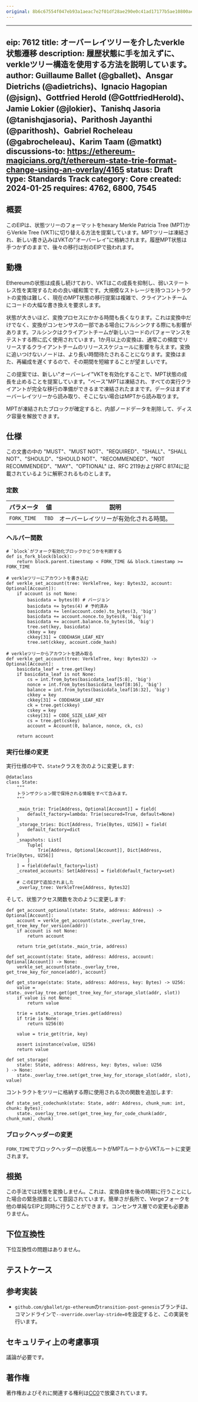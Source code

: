 ```yaml
---
original: 8b6c67554f047eb93a1aeac7e2f01df28ae290e0c41ad17177b5ae10800ae076
---
```


---
eip: 7612
title: オーバーレイツリーを介したverkle状態遷移
description: 履歴状態に手を加えずに、verkleツリー構造を使用する方法を説明しています。
author: Guillaume Ballet (@gballet)、Ansgar Dietrichs (@adietrichs)、Ignacio Hagopian (@jsign)、Gottfried Herold (@GottfriedHerold)、Jamie Lokier (@jlokier)、Tanishq Jasoria (@tanishqjasoria)、Parithosh Jayanthi (@parithosh)、Gabriel Rocheleau (@gabrocheleau)、Karim Taam (@matkt)
discussions-to: https://ethereum-magicians.org/t/ethereum-state-trie-format-change-using-an-overlay/4165
status: Draft
type: Standards Track
category: Core
created: 2024-01-25
requires: 4762, 6800, 7545
---

## 概要

このEIPは、状態ツリーのフォーマットをhexary Merkle Patricia Tree (MPT)からVerkle Tree (VKT)に切り替える方法を提案しています。MPTツリーは凍結され、新しい書き込みはVKTの"オーバーレイ"に格納されます。履歴MPT状態は手つかずのままで、後々の移行は別のEIPで扱われます。

## 動機

Ethereumの状態は成長し続けており、VKTはこの成長を抑制し、弱いステートレス性を実現するための良い緩和策です。大規模なストレージを持つコントラクトの変換は難しく、現在のMPT状態の移行提案は複雑で、クライアントチームにコードの大幅な書き換えを要求します。

状態が大きいほど、変換プロセスにかかる時間も長くなります。これは変換中だけでなく、変換がコンセンサスの一部である場合にフルシンクする際にも影響があります。フルシンクはクライアントチームが新しいコードのパフォーマンスをテストする際に広く使用されています。1か月以上の変換は、通常この頻度でリリースするクライアントチームのリリーススケジュールに影響を与えます。変換に追いつけないノードは、より長い時間待たされることになります。変換はまた、再編成を遅くするので、その期間を短縮することが望ましいです。

この提案では、新しい"オーバーレイ"VKTを有効化することで、MPT状態の成長を止めることを提案しています。"ベース"MPTは凍結され、すべての実行クライアントが完全な移行の準備ができるまで凍結されたままです。データはまずオーバーレイツリーから読み取り、そこにない場合はMPTから読み取ります。

MPTが凍結されたブロックが確定すると、内部ノードデータを削除して、ディスク容量を解放できます。

## 仕様

この文書の中の "MUST"、"MUST NOT"、"REQUIRED"、"SHALL"、"SHALL NOT"、"SHOULD"、"SHOULD NOT"、"RECOMMENDED"、"NOT RECOMMENDED"、"MAY"、"OPTIONAL" は、RFC 2119およびRFC 8174に記載されているように解釈されるものとします。

### 定数

| パラメータ | 値 | 説明 |
| ----------- | ----- | -------------------------------------------- |
| `FORK_TIME` | `TBD` | オーバーレイツリーが有効化される時間。 |

### ヘルパー関数

```python3
# `block`がフォーク有効化ブロックかどうかを判断する
def is_fork_block(block):
    return block.parent.timestamp < FORK_TIME && block.timestamp >= FORK_TIME
    
# verkleツリーにアカウントを書き込む
def verkle_set_account(tree: VerkleTree, key: Bytes32, account: Optional[Account]):
    if account is not None:
        basicdata = bytes(0) # バージョン
        basicdata += bytes(4) # 予約済み
        basicdata += len(account.code).to_bytes(3, 'big')
        basicdata += account.nonce.to_bytes(8, 'big')
        basicdata += account.balance.to_bytes(16, 'big')
        tree.set(key, basicdata)
        ckkey = key
        ckkey[31] = CODEHASH_LEAF_KEY
        tree.set(ckkey, account.code_hash)

# verkleツリーからアカウントを読み取る
def verkle_get_account(tree: VerkleTree, key: Bytes32) -> Optional[Account]:
    basicdata_leaf = tree.get(key)
    if basicdata_leaf is not None:
        cs = int.from_bytes(basicdata_leaf[5:8], 'big')
        nonce = int.from_bytes(basicdata_leaf[8:16], 'big')
        balance = int.from_bytes(basicdata_leaf[16:32], 'big')
        ckkey = key
        ckkey[31] = CODEHASH_LEAF_KEY
        ck = tree.get(ckkey)
        cskey = key
        cskey[31] = CODE_SIZE_LEAF_KEY
        cs = tree.get(cskey)
        account = Account(0, balance, nonce, ck, cs)

    return account
```

### 実行仕様の変更

実行仕様の中で、`State`クラスを次のように変更します:

```python3
@dataclass
class State:
    """
    トランザクション間で保持される情報をすべて含みます。
    """

    _main_trie: Trie[Address, Optional[Account]] = field(
        default_factory=lambda: Trie(secured=True, default=None)
    )
    _storage_tries: Dict[Address, Trie[Bytes, U256]] = field(
        default_factory=dict
    )
    _snapshots: List[
        Tuple[
            Trie[Address, Optional[Account]], Dict[Address, Trie[Bytes, U256]]
        ]
    ] = field(default_factory=list)
    _created_accounts: Set[Address] = field(default_factory=set)

    # このEIPで追加されました
    _overlay_tree: VerkleTree[Address, Bytes32]
```

そして、状態アクセス関数を次のように変更します:

```python3
def get_account_optional(state: State, address: Address) -> Optional[Account]:
    account = verkle_get_account(state._overlay_tree, get_tree_key_for_version(addr))
    if account is not None:
        return account
    
    return trie_get(state._main_trie, address)

def set_account(state: State, address: Address, account: Optional[Account]) -> None:
    verkle_set_account(state._overlay_tree, get_tree_key_for_nonce(addr), account)

def get_storage(state: State, address: Address, key: Bytes) -> U256:
    value = state._overlay_tree.get(get_tree_key_for_storage_slot(addr, slot))
    if value is not None:
        return value
        
    trie = state._storage_tries.get(address)
    if trie is None:
        return U256(0)

    value = trie_get(trie, key)

    assert isinstance(value, U256)
    return value

def set_storage(
    state: State, address: Address, key: Bytes, value: U256
) -> None:
    state._overlay_tree.set(get_tree_key_for_storage_slot(addr, slot), value)
```

コントラクトをツリーに格納する際に使用される次の関数を追加します:

```python3
def state_set_codechunk(state: State, addr: Address, chunk_num: int, chunk: Bytes):
    state._overlay_tree.set(get_tree_key_for_code_chunk(addr, chunk_num), chunk)
```

### ブロックヘッダーの変更

`FORK_TIME`でブロックヘッダーの状態ルートがMPTルートからVKTルートに変更されます。

## 根拠

この手法では状態を変換しません。これは、変換自体を後の時期に行うことにした場合の緊急措置として意図されています。簡単さが長所で、Vergeフォークを他の単純なEIPと同時に行うことができます。コンセンサス層での変更も必要ありません。

## 下位互換性

下位互換性の問題はありません。

## テストケース

<!--
  このセクションはCore EIP以外では任意です。

  テストケースセクションには、期待される入出力ペアを含める必要がありますが、簡潔な実行可能テストを含めることもできます。プロジェクトのビルドファイルを含めてはいけません。ここで新しい要件を導入することはできません(仕様セクションのみに従って実装されていれば、ここにあるすべてのテストに合格するはずです)。
  テストスイートが大きすぎて直接インラインに含めるのが現実的ではない場合は、`../assets/eip-####/`にファイルとして追加することを検討してください。外部リンクは許可されません。

  TODO: 提出前にこのコメントを削除してください
-->

## 参考実装

 * `github.com/gballet/go-ethereum`の`transition-post-genesis`ブランチは、コマンドラインで`--override.overlay-stride=0`を設定すると、この実装を行います。

## セキュリティ上の考慮事項

<!--
  すべてのEIPには、提案された変更に関連するセキュリティの影響/考慮事項を議論するセクションが含まれている必要があります。提案の生涯を通して重要となる可能性のある情報を含めてください。例えば、セキュリティ上重要な設計上の決定、懸念、重要な議論、実装固有のガイダンスとピットフォール、脅威とリスクの概要、それらへの対処方法などを含めてください。セキュリティ上の考慮事項のセクションがないEIP提案は却下されます。EIPが最終ステータスに進むには、レビュー担当者が十分だと判断したセキュリティ上の考慮事項の議論が必要です。

  現在のプレースホルダーはドラフト段階で許容されます。

  TODO: 提出前にこのコメントを削除してください
-->

議論が必要です。

## 著作権

著作権およびそれに関連する権利は[CC0](../LICENSE.md)で放棄されています。